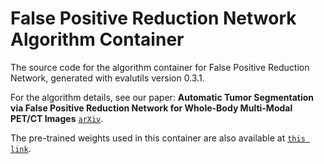 # False Positive Reduction Network Algorithm Container

The source code for the algorithm container for False Positive Reduction Network, generated with evalutils version 0.3.1.


For the algorithm details, see our paper: **Automatic Tumor Segmentation via False Positive Reduction Network for Whole-Body Multi-Modal PET/CT Images** [`arXiv`](https://arxiv.org/abs/2209.07705).


The pre-trained weights used in this container are also available at [`this link`](https://cloudstor.aarnet.edu.au/plus/s/JuJNDHoRYFD5cto).
